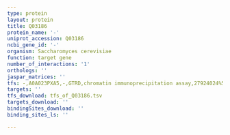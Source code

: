 ```yaml
---
type: protein
layout: protein
title: Q03186
protein_name: '-'
uniprot_accession: Q03186
ncbi_gene_id: '-'
organism: Saccharomyces cerevisiae
function: target gene
number_of_interactions: '1'
orthologs: ''
jaspar_matrices: ''
tfs: -,A0A023PXA5,-,GTRD,chromatin immunoprecipitation assay,27924024%5Buid%5D,No
targets: ''
tfs_download: tfs_of_Q03186.tsv
targets_download: ''
bindingSites_download: ''
binding_sites_ls: ''

---
```

